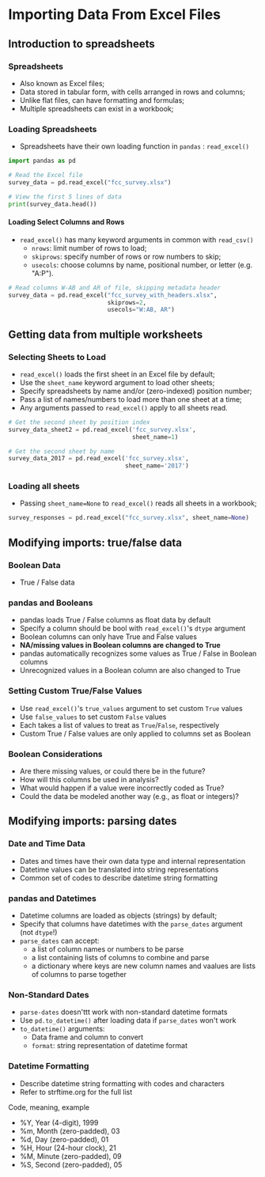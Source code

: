 # Importing Data From Excel Files

## Introduction to spreadsheets

### Spreadsheets

- Also known as Excel files;
- Data stored in tabular form, with cells arranged in rows and columns;
- Unlike flat files, can have formatting and formulas;
- Multiple spreadsheets can exist in a workbook;

### Loading Spreadsheets

- Spreadsheets have their own loading function in `pandas` : `read_excel()`

```python
import pandas as pd

# Read the Excel file
survey_data = pd.read_excel("fcc_survey.xlsx")

# View the first 5 lines of data
print(survey_data.head())
```

#### Loading Select Columns and Rows

- `read_excel()` has many keyword arguments in common with `read_csv()`
  - `nrows`: limit number of rows to load;
  - `skiprows`: specify number of rows or row numbers to skip;
  - `usecols`: choose columns by name, positional number, or letter (e.g. "A:P").

```python
# Read columns W-AB and AR of file, skipping metadata header
survey_data = pd.read_excel("fcc_survey_with_headers.xlsx",
							skiprows=2,
							usecols="W:AB, AR")
```

## Getting data from multiple worksheets

### Selecting Sheets to Load

- `read_excel()` loads the first sheet in an Excel file by default;
- Use the `sheet_name` keyword argument to load other sheets;
- Specify spreadsheets by name and/or (zero-indexed) position number;
- Pass a list of names/numbers to load more than one sheet at a time;
- Any arguments passed to `read_excel()` apply to all sheets read.

```python
# Get the second sheet by position index
survey_data_sheet2 = pd.read_excel('fcc_survey.xlsx',
								   sheet_name=1)

# Get the second sheet by name
survey_data_2017 = pd.read_excel('fcc_survey.xlsx',
								 sheet_name='2017')
```

### Loading all sheets

- Passing `sheet_name=None` to `read_excel()` reads all sheets in a workbook;

```python
survey_responses = pd.read_excel("fcc_survey.xlsx", sheet_name=None)
```

## Modifying imports: true/false data

### Boolean Data

- True / False data

### pandas and Booleans

- pandas loads True / False columns as float data by default
- Specify a column should be bool with `read_excel()`'s `dtype` argument
- Boolean columns can only have True and False values
- **NA/missing values in Boolean columns are changed to True**
- pandas automatically recognizes some values as True / False in Boolean columns
- Unrecognized values in a Boolean column are also changed to True

### Setting Custom True/False Values

- Use `read_excel()`'s `true_values` argument to set custom `True` values
- Use `false_values` to set custom `False` values
- Each takes a list of values to treat as `True`/`False`, respectively
- Custom True / False values are only applied to columns set as Boolean

### Boolean Considerations

- Are there missing values, or could there be in the future?
- How will this columns be used in analysis?
- What would happen if a value were incorrectly coded as True?
- Could the data be modeled another way (e.g., as float or integers)?

## Modifying imports: parsing dates

### Date and Time Data

- Dates and times have their own data type and internal representation
- Datetime values can be translated into string representations
- Common set of codes to describe datetime string formatting

### pandas and Datetimes

- Datetime columns are loaded as objects (strings) by default;
- Specify that columns have datetimes with the `parse_dates` argument (not `dtype`!)
- `parse_dates` can accept:
  - a list of column names or numbers to be parse
  - a list containing lists of columns to combine and parse
  - a dictionary where keys are new column names and vaalues are lists of columns to parse together

### Non-Standard Dates

- `parse-dates` doesn'ttt work with non-standard datetime formats
- Use `pd.to_datetime()` after loading data if `parse_dates` won't work
- `to_datetime()` arguments:
  - Data frame and column to convert
  - `format`: string representation of datetime format

### Datetime Formatting

- Describe datetime string formatting with codes and characters
- Refer to strftime.org for the full list

Code, meaning, example
- %Y, Year (4-digit), 1999
- %m, Month (zero-padded), 03
- %d, Day (zero-padded), 01
- %H, Hour (24-hour clock), 21
- %M, Minute (zero-padded), 09
- %S, Second (zero-padded), 05
